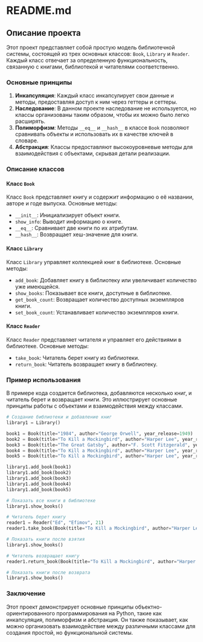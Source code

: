 # README.md

## Описание проекта

Этот проект представляет собой простую модель библиотечной системы, состоящей из трех основных классов: `Book`, `Library` и `Reader`. Каждый класс отвечает за определенную функциональность, связанную с книгами, библиотекой и читателями соответственно.

### Основные принципы

1. **Инкапсуляция**: Каждый класс инкапсулирует свои данные и методы, предоставляя доступ к ним через геттеры и сеттеры.
2. **Наследование**: В данном проекте наследование не используется, но классы организованы таким образом, чтобы их можно было легко расширять.
3. **Полиморфизм**: Методы `__eq__` и `__hash__` в классе `Book` позволяют сравнивать объекты и использовать их в качестве ключей в словаре.
4. **Абстракция**: Классы предоставляют высокоуровневые методы для взаимодействия с объектами, скрывая детали реализации.

### Описание классов

#### Класс `Book`

Класс `Book` представляет книгу и содержит информацию о её названии, авторе и годе выпуска. Основные методы:

- `__init__`: Инициализирует объект книги.
- `show_info`: Выводит информацию о книге.
- `__eq__`: Сравнивает две книги по их атрибутам.
- `__hash__`: Возвращает хеш-значение для книги.

#### Класс `Library`

Класс `Library` управляет коллекцией книг в библиотеке. Основные методы:

- `add_book`: Добавляет книгу в библиотеку или увеличивает количество уже имеющейся.
- `show_books`: Показывает все книги, доступные в библиотеке.
- `get_book_count`: Возвращает количество доступных экземпляров книги.
- `set_book_count`: Устанавливает количество экземпляров книги.

#### Класс `Reader`

Класс `Reader` представляет читателя и управляет его действиями в библиотеке. Основные методы:

- `take_book`: Читатель берет книгу из библиотеки.
- `return_book`: Читатель возвращает книгу в библиотеку.

### Пример использования

В примере кода создается библиотека, добавляются несколько книг, и читатель берет и возвращает книги. Это иллюстрирует основные принципы работы с объектами и взаимодействия между классами.

```python
# Создание библиотеки и добавление книг
library1 = Library()

book1 = Book(title="1984", author="George Orwell", year_release=1949)
book2 = Book(title="To Kill a Mockingbird", author="Harper Lee", year_release=1960)
book3 = Book(title="The Great Gatsby", author="F. Scott Fitzgerald", year_release=1925)
book4 = Book(title="To Kill a Mockingbird", author="Harper Lee", year_release=1960)
book5 = Book(title="To Kill a Mockingbird", author="Harper Lee", year_release=1960)

library1.add_book(book1)
library1.add_book(book2)
library1.add_book(book3)
library1.add_book(book4)
library1.add_book(book5)

# Показать все книги в библиотеке
library1.show_books()

# Читатель берет книгу
reader1 = Reader("Ed", "Efimov", 21)
reader1.take_book(Book(title="To Kill a Mockingbird", author="Harper Lee", year_release=1960), library1)

# Показать книги после взятия
library1.show_books()

# Читатель возвращает книгу
reader1.return_book(Book(title="To Kill a Mockingbird", author="Harper Lee", year_release=1960), library1)

# Показать книги после возврата
library1.show_books()
```

### Заключение

Этот проект демонстрирует основные принципы объектно-ориентированного программирования на Python, такие как инкапсуляция, полиморфизм и абстракция. Он также показывает, как можно организовать взаимодействие между различными классами для создания простой, но функциональной системы.

